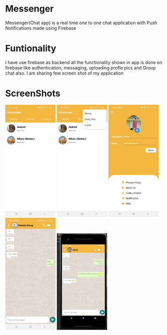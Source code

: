 # Messenger
Messenger(Chat app) is a real time one to one chat application with Push Notifications made using Firebase

# Funtionality
I have use firebase as backend all the functionality shown in app is done on firebase like authentication, messaging, uploading profle pics
and Group chat also.
I am sharing few screen shot of my application

# ScreenShots
<img src="Screenshot_20210526-191733_Messenger.jpg" width="160"> <img src="Screenshot_20210526-193432_Messenger.jpg" width="160"> <img src="Screenshot_20210526-193443_Messenger.jpg" width="160"> <img src="Screenshot_20210526-193458_Messenger.jpg" width="160"> <img src="ws.png" width="160"> 
